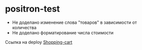 # positron-test

- Не доделано изменение слова "товаров" в зависимости от количества
- Не доделано форматирование числа стоимости

Ссылка на deploy [Shopping-cart](https://denfi92-shopping-cart.netlify.app/)
